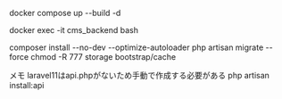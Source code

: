 docker compose up --build -d

docker exec -it cms_backend bash 

composer install --no-dev --optimize-autoloader
php artisan migrate --force
chmod -R 777 storage bootstrap/cache

メモ
laravel11はapi.phpがないため手動で作成する必要がある
php artisan install:api